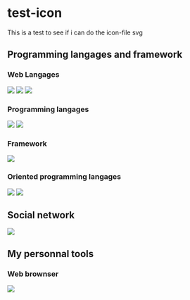 # test-icon

This is a test to see if i can do the icon-file svg

## Programming langages and framework

### Web Langages 

<img src ="https://img.shields.io/badge/Html5-E34F26?style=for-the-badge&logo=Html5&logoColor=white"> </img><img src ="https://img.shields.io/badge/Css3-1572B6?style=for-the-badge&logo=Css3&logoColor=white"></img> <img src ="https://img.shields.io/badge/JavaScript-F7DF1E?style=for-the-badge&logo=JavaScript&logoColor=black"></img>

### Programming langages

<img src ="https://img.shields.io/badge/Python-3776AB?style=for-the-badge&logo=Python&logoColor=white"></img> <img src ="https://img.shields.io/badge/Php-777BB4?style=for-the-badge&logo=Php&logoColor=white"></img>

### Framework

<img src ="https://img.shields.io/badge/Laravel-FF2D20?style=for-the-badge&logo=Laravel&logoColor=white"></img>

### Oriented programming langages

<img src ="https://img.shields.io/badge/Csharp-A100FF?style=for-the-badge&logo=Csharp&logoColor=white"></img> <img src ="https://img.shields.io/badge/Java-FF6A00?style=for-the-badge&logo=java15&logo-color=EE4C2C"></img>

## Social network

<img src ="https://img.shields.io/badge/linkedin-0A66C2?style=for-the-badge&logo=linkedin&logo-color=EE4C2C"></img>

## My personnal tools

### Web brownser 

<img src ="https://img.shields.io/badge/Brave-FB542B?style=for-the-badge&logo=Brave&logo-color=white"></img> 
